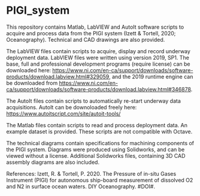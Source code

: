 # PIGI_system
This repository contains Matlab, LabVIEW and AutoIt software scripts to acquire and process data from the PIGI system (Izett & Tortell, 2020; Oceanography). Technical and CAD drawings are also provided.

The LabVIEW files contain scripts to acquire, display and record underway deployment data. LabVIEW files were written using version 2019, SP1. The base, full and professional development programs (require license) can be downloaded here: https://www.ni.com/en-ca/support/downloads/software-products/download.labview.html#329059, and the 2019 runtime engine can be downloaded from https://www.ni.com/en-ca/support/downloads/software-products/download.labview.html#346878. 

The AutoIt files contain scripts to automatically re-start underway data acquisitions. AutoIt can be downoloaded freely here: https://www.autoitscript.com/site/autoit-tools/

The Matlab files contain scripts to read and process deployment data. An example dataset is provided. These scripts are not compatible with Octave.

The technical diagrams contain specifications for machining components of the PIGI system. Diagrams were produced using Solidworks, and can be viewed without a license. Additional Solidworks files, containing 3D CAD assembly diagrams are also included. 


References:
Izett, R. & Tortell, P. 2020. The Pressure of in-situ Gases Instrument (PIGI) for autonomous ship-board measurement of dissolved O2 and N2 in surface ocean waters. DIY Oceanography. #DOI#.

